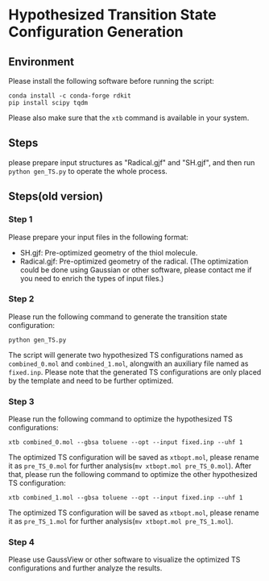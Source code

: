 # Hypothesized Transition State Configuration Generation

## Environment
Please install the following software before running the script:
```
conda install -c conda-forge rdkit
pip install scipy tqdm
```
Please also make sure that the `xtb` command is available in your system.

## Steps

please prepare input structures as "Radical.gjf" and "SH.gjf", and then run `python gen_TS.py` to operate the whole process.

## Steps(old version)
### Step 1
Please prepare your input files in the following format:
- SH.gjf: Pre-optimized geometry of the thiol molecule.
- Radical.gjf: Pre-optimized geometry of the radical.
(The optimization could be done using Gaussian or other software, please contact me if you need to enrich the types of input files.)

### Step 2
Please run the following command to generate the transition state configuration:
```
python gen_TS.py
```
The script will generate two hypothesized TS configurations named as `combined_0.mol` and `combined_1.mol`, alongwith an auxiliary file named as `fixed.inp`.
Please note that the generated TS configurations are only placed by the template and need to be further optimized.

### Step 3
Please run the following command to optimize the hypothesized TS configurations:
```
xtb combined_0.mol --gbsa toluene --opt --input fixed.inp --uhf 1
```
The optimized TS configuration will be saved as `xtbopt.mol`, please rename it as `pre_TS_0.mol` for further analysis(`mv xtbopt.mol pre_TS_0.mol`).
After that, please run the following command to optimize the other hypothesized TS configuration:
```
xtb combined_1.mol --gbsa toluene --opt --input fixed.inp --uhf 1
```
The optimized TS configuration will be saved as `xtbopt.mol`, please rename it as `pre_TS_1.mol` for further analysis(`mv xtbopt.mol pre_TS_1.mol`).

### Step 4
Please use GaussView or other software to visualize the optimized TS configurations and further analyze the results.